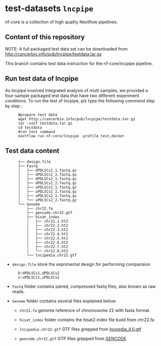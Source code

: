 # test-datasets `lncpipe`

nf-core is a collection of high quality Nextflow pipelines.

## Content of this repository

NOTE: A full packaged test data set can be downloaded from http://cancerbio.info/pub/lncpipe/testdata.tar.gz

This branch contains test data instruction for the nf-core/lncpipe pipeline.   

## Run test data of lncpipe   

As lncpipe involved integrated analysis of multi samples, we provided a four-sample packaged test data that have two different  experiment conditions. To run the test of lncpipe, plz type the following command step by step :  

```shell
      #prepare test data 
      wget http://cancerbio.info/pub/lncpipe/testdata.tar.gz
      tar -xvzf testdata.tar.gz 
      cd testdata
      #run test command 
      nextflow run nf-core/lncpipe -profile test,docker
```

## Test data content 


```
      ├── design.file
      ├── Fastq
      │   ├── dPDLSCs1_1.fastq.gz
      │   ├── dPDLSCs1_2.fastq.gz
      │   ├── dPDLSCs2_1.fastq.gz
      │   ├── dPDLSCs2_2.fastq.gz
      │   ├── uPDLSCs1_1.fastq.gz
      │   ├── uPDLSCs1_2.fastq.gz
      │   ├── uPDLSCs2_1.fastq.gz
      │   └── uPDLSCs2_2.fastq.gz
      └── Genome
          ├── chr22.fa
          ├── gencode.chr22.gtf
          ├── hisat_index
          │   ├── chr22.1.ht2
          │   ├── chr22.2.ht2
          │   ├── chr22.3.ht2
          │   ├── chr22.4.ht2
          │   ├── chr22.5.ht2
          │   ├── chr22.6.ht2
          │   ├── chr22.7.ht2
          │   └── chr22.8.ht2
          └── lncipedia.chr22.gtf
```  
      
* `design.file` store the exprimental design for performing comparision   

```
      D:dPDLSCs1,dPDLSCs2
      u:uPDLSCs1,uPDLSCs2
```  
* `Fastq` folder contains paired, compressed fastq files, also known as raw reads.   

* `Genome` folder contains several files explained below:  

     * `chr22.fa` genome reference of chromosome 22 with fasta format.  
      
     * `hisat_index` folder contains the hisat2 index file build from chr22.fa
      
     * `lncipedia.chr22.gtf` GTF files grepped from [lncpedia_4.0.gtf](https://lncipedia.org/downloads/lncipedia_5_0_hc_hg38.gtf)  
     
     * `gencode.chr22.gtf` GTP files grepped from [GENCODE](ftp://ftp.ebi.ac.uk/pub/databases/gencode/Gencode_human/release_27/gencode.v27.annotation.gtf.gz)
     
